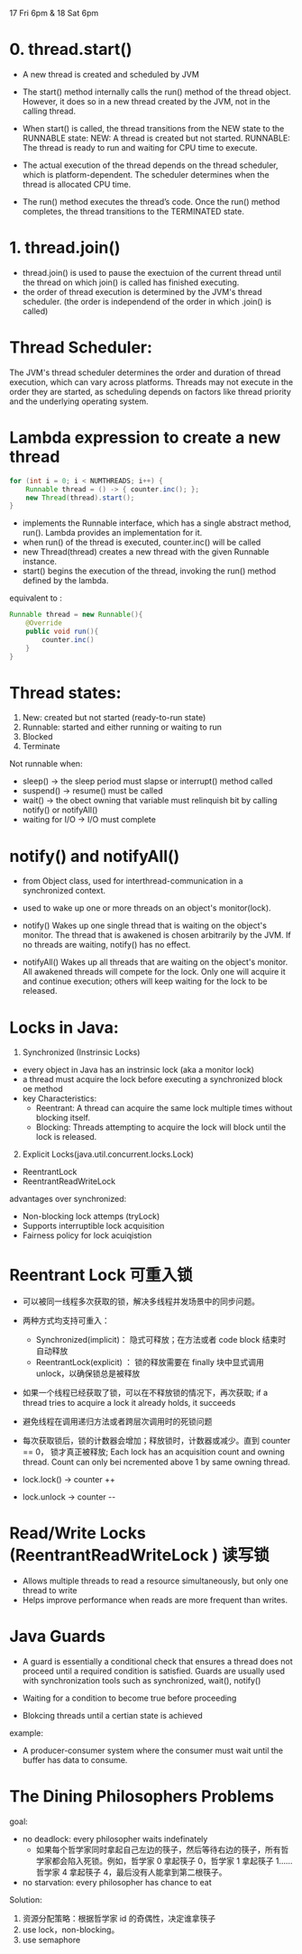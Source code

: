 17 Fri 6pm & 18 Sat 6pm

# 0. thread.start()

- A new thread is created and scheduled by JVM
- The start() method internally calls the run() method of the thread object. However, it does so in a new thread created by the JVM, not in the calling thread.

- When start() is called, the thread transitions from the NEW state to the RUNNABLE state:
  NEW: A thread is created but not started.
  RUNNABLE: The thread is ready to run and waiting for CPU time to execute.

- The actual execution of the thread depends on the thread scheduler, which is platform-dependent. The scheduler determines when the thread is allocated CPU time.
- The run() method executes the thread’s code. Once the run() method completes, the thread transitions to the TERMINATED state.

# 1. thread.join()

- thread.join() is used to pause the exectuion of the current thread until the thread on which join() is called has finished executing.
- the order of thread execution is determined by the JVM's thread scheduler. (the order is independend of the order in which .join() is called)

# Thread Scheduler:

The JVM's thread scheduler determines the order and duration of thread execution, which can vary across platforms.
Threads may not execute in the order they are started, as scheduling depends on factors like thread priority and the underlying operating system.

# Lambda expression to create a new thread

```java
for (int i = 0; i < NUMTHREADS; i++) {
    Runnable thread = () -> { counter.inc(); };
    new Thread(thread).start();
}
```

- implements the Runnable interface, which has a single abstract method, run(). Lambda provides an implementation for it.
- when run() of the thread is executed, counter.inc() will be called
- new Thread(thread) creates a new thread with the given Runnable instance.
- start() begins the execution of the thread, invoking the run() method defined by the lambda.

equivalent to :

```java
Runnable thread = new Runnable(){
    @Override
    public void run(){
        counter.inc()
    }
}
```

# Thread states:

1. New: created but not started (ready-to-run state)
2. Runnable: started and either running or waiting to run
3. Blocked
4. Terminate

Not runnable when:

- sleep() -> the sleep period must slapse or interrupt() method called
- suspend() -> resume() must be called
- wait() -> the obect owning that variable must relinquish bit by calling notify() or notifyAll()
- waiting for I/O -> I/O must complete

# notify() and notifyAll()

- from Object class, used for interthread-communication in a synchronized context.
- used to wake up one or more threads on an object's monitor(lock).

- notify()
  Wakes up one single thread that is waiting on the object's monitor.
  The thread that is awakened is chosen arbitrarily by the JVM.
  If no threads are waiting, notify() has no effect.

- notifyAll()
  Wakes up all threads that are waiting on the object's monitor.
  All awakened threads will compete for the lock. Only one will acquire it and continue execution; others will keep waiting for the lock to be released.

# Locks in Java:

1. Synchronized (Instrinsic Locks)

- every object in Java has an instrinsic lock (aka a monitor lock)
- a thread must acquire the lock before executing a synchronized block oe method
- key Characteristics:
  - Reentrant: A thread can acquire the same lock multiple times without blocking itself.
  - Blocking: Threads attempting to acquire the lock will block until the lock is released.

2. Explicit Locks(java.util.concurrent.locks.Lock)

- ReentrantLock
- ReentrantReadWriteLock

advantages over synchronized:

- Non-blocking lock attemps (tryLock)
- Supports interruptible lock acquisition
- Fairness policy for lock acuiqistion

# Reentrant Lock 可重入锁

- 可以被同一线程多次获取的锁，解决多线程并发场景中的同步问题。

- 两种方式均支持可重入：

  - Synchronized(implicit)： 隐式可释放；在方法或者 code block 结束时自动释放
  - ReentrantLock(explicit) ： 锁的释放需要在 finally 块中显式调用 unlock，以确保锁总是被释放

- 如果一个线程已经获取了锁，可以在不释放锁的情况下，再次获取; if a thread tries to acquire a lock it already holds, it succeeds
- 避免线程在调用递归方法或者跨层次调用时的死锁问题
- 每次获取锁后，锁的计数器会增加；释放锁时，计数器或减少。直到 counter == 0， 锁才真正被释放; Each lock has an acquisition count and owning thread. Count can only bei ncremented above 1 by same owning thread.

- lock.lock() -> counter ++
- lock.unlock -> counter --

# Read/Write Locks (ReentrantReadWriteLock ) 读写锁

- Allows multiple threads to read a resource simultaneously, but only one thread to write
- Helps improve performance when reads are more frequent than writes.

# Java Guards

- A guard is essentially a conditional check that ensures a thread does not proceed until a required condition is satisfied. Guards are usually used with synchronization tools such as synchronized, wait(), notify()

- Waiting for a condition to become true before proceeding
- Blokcing threads until a certian state is achieved

example:

- A producer-consumer system where the consumer must wait until the buffer has data to consume.

# The Dining Philosophers Problems

goal:

- no deadlock: every philosopher waits indefinately
  - 如果每个哲学家同时拿起自己左边的筷子，然后等待右边的筷子，所有哲学家都会陷入死锁。例如，哲学家 0 拿起筷子 0，哲学家 1 拿起筷子 1……哲学家 4 拿起筷子 4，最后没有人能拿到第二根筷子。
- no starvation: every philosopher has chance to eat

Solution:

1. 资源分配策略：根据哲学家 id 的奇偶性，决定谁拿筷子
2. use lock，non-blocking。
3. use semaphore
